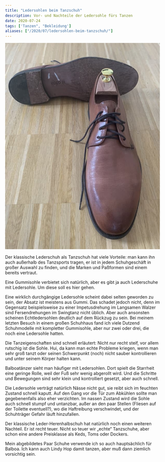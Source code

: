 ```yaml
---
title: "Ledersohlen beim Tanzschuh"
description: Vor- und Nachteile der Ledersohle fürs Tanzen
date: 2020-07-24
tags: ['Tanzen", "Bekleidung']
aliases: ["/2020/07/ledersohlen-beim-tanzschuh/"]
---
```

![IMG_6184](IMG_6184.jpg)

Der klassische Lederschuh als Tanzschuh hat viele Vorteile: man kann ihn auch außerhalb des Tanzsports tragen, er ist in jedem Schuhgeschäft in großer Auswahl zu finden, und die Marken und Paßformen sind einem bereits vertraut.

Eine Gummisohle verbietet sich natürlich, aber es gibt ja auch Lederschuhe mit Ledersohle. Um diese soll es hier gehen.

Eine wirklich durchgängige Ledersohle scheint dabei selten geworden zu sein, der Absatz ist meistens aus Gummi. Das schadet jedoch nicht, denn im Gegensatz beispielsweise zu einer Impetusdrehung im Langsamen Walzer sind Fersendrehungen im Swingtanz nicht üblich. Aber auch ansonsten scheinen Echtledersohlen deutlich auf dem Rückzug zu sein. Bei meinem letzten Besuch in einem großen Schuhhaus fand ich viele Dutzend Schuhmodelle mit kompletter Gummisohle, aber nur zwei oder drei, die noch eine Ledersohle hatten.

Die Tanzeigenschaften sind schnell erläutert: Nicht nur recht steif, vor allem rutschig ist die Sohle. Hui, da kann man echte Probleme kriegen, wenn man sehr groß tanzt oder seinen Schwerpunkt (noch) nicht sauber kontrollieren und unter seinem Körper halten kann.

Balboatänzer sieht man häufiger mit Ledersohlen. Dort spielt die Starrheit eine geringe Rolle, weil der Fuß sehr wenig abgerollt wird. Und die Schritte und Bewegungen sind sehr klein und kontrolliert gesetzt, aber auch schnell.

Die Ledersohle verträgt natürlich Nässe nicht gut, sie reibt sich im feuchten Zustand schnell kaputt. Auf den Gang vor die Tür zum Abkühlen sollte man gegebenenfalls also eher verzichten. Im nassen Zustand wird die Sohle auch schnell stumpf und untanzbar, außer an den paar Stellen (Fliesen auf der Toilette eventuell?), wo die Haftreibung verschwindet, und der Schuhträger Gefahr läuft hinzufallen.

Der klassische Leder-Herenhalbschuh hat natürlich noch einen weiteren Nachteil. Er ist recht teuer. Nicht so teuer wir „echte“ Tanzschuhe, aber schon eine andere Preisklasse als Keds, Toms oder Dockers.

Mein abgebildetes Paar Schuhe verwende ich so auch hauptsächlich für Balboa. Ich kann auch Lindy Hop damit tanzen, aber muß dann ziemlich vorsichtig sein.